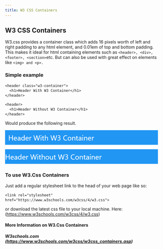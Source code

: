 ```yaml
---
title: W3 CSS Containers
---
```


## W3 CSS Containers
W3.css provides a container class which adds 16 pixels worth of left and right padding to any html element, and 0.01em of
top and bottom padding.
This makes it ideal for html containing elements such as ```<header>, <div>, <footer>, <section>```etc. But can also be used with great effect on elements like ```<img> and <p>.```

### Simple example
```
<header class="w3-container">
  <h1>Header With W3 Container</h1>
</header>
```
```
<header>
  <h1>Header Without W3 Container</h1>
</header>
```
Would produce the following result.

![Header img](https://github.com/OcelotDive/randomImages/blob/master/images/WithWithout.PNG)

### To use W3.Css Containers
Just add a regular stylesheet link to the head of your web page like so:
```
<link rel="stylesheet" href="https://www.w3schools.com/w3css/4/w3.css">
```
or download the latest css file to your local machine. Here: (https://www.w3schools.com/w3css/4/w3.css)



#### More Information on W3.Css Containers

##### W3schools.com (https://www.w3schools.com/w3css/w3css_containers.asp)


